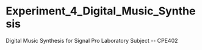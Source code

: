 # Experiment_4_Digital_Music_Synthesis
 Digital Music Synthesis for Signal Pro Laboratory Subject -- CPE402
